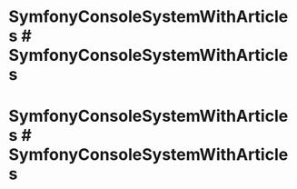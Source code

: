 # SymfonyConsoleSystemWithArticles # SymfonyConsoleSystemWithArticles
# SymfonyConsoleSystemWithArticles # SymfonyConsoleSystemWithArticles
